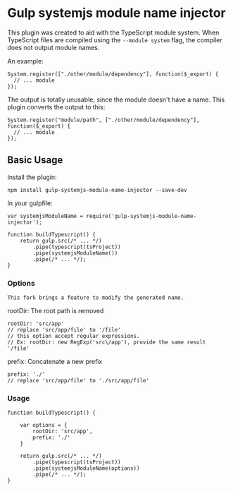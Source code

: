 # Gulp systemjs module name injector

This plugin was created to aid with the TypeScript module system.
When TypeScript files are compiled using the `--module system` flag, the compiler does not output module names.

An example:

    System.register(["./other/module/dependency"], function($_export) {
      // ... module
    });

The output is totally unusable, since the module doesn't have a name. This plugin converts the output to this:

    System.register("module/path", ["./other/module/dependency"], function($_export) {
      // ... module
    });

## Basic Usage

Install the plugin:

    npm install gulp-systemjs-module-name-injector --save-dev
    
In your gulpfile:

    var systemjsModuleName = require('gulp-systemjs-module-name-injector');
    
    function buildTypescript() {
        return gulp.src(/* ... */)
            .pipe(typescript(tsProject))
            .pipe(systemjsModuleName())
            .pipe(/* ... */);
    }

### Options

    This fork brings a feature to modify the generated name.

rootDir: The root path is removed
    
    rootDir: 'src/app'
    // replace 'src/app/file' to '/file'
    // this option accept regular expressions.
    // Ex: rootDir: new RegExp('src\/app'), provide the same result '/file'

prefix: Concatenate a new prefix
    
    prefix: './'
    // replace 'src/app/file' to './src/app/file'

### Usage

    function buildTypescript() {
        
        var options = {
            rootDir: 'src/app',
            prefix: './' 
        }
    
        return gulp.src(/* ... */)
            .pipe(typescript(tsProject))
            .pipe(systemjsModuleName(options))
            .pipe(/* ... */);
    }
